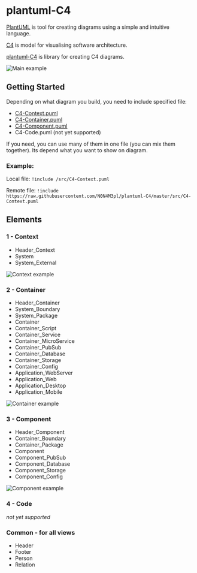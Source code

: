 # plantuml-C4

[PlantUML](https://plantuml.com/) is tool for creating diagrams using a simple and intuitive language.

[C4](https://c4model.com/) is model for visualising software architecture.

[plantuml-C4](https://github.com/N0N4M3pl/plantuml-C4) is library for creating C4 diagrams.

![Main example](/../master/example/contextView.png?raw=true)

## Getting Started

Depending on what diagram you build, you need to include specified file:
* [C4-Context.puml](https://raw.githubusercontent.com/N0N4M3pl/plantuml-C4/master/src/C4-Context.puml)
* [C4-Container.puml](https://raw.githubusercontent.com/N0N4M3pl/plantuml-C4/master/src/C4-Container.puml)
* [C4-Component.puml](https://raw.githubusercontent.com/N0N4M3pl/plantuml-C4/master/src/C4-Component.puml)
* C4-Code.puml (not yet supported)

If you need, you can use many of them in one file (you can mix them together).
Its depend what you want to show on diagram.

### Example:

Local file:
`!include /src/C4-Context.puml`

Remote file:
`!include https://raw.githubusercontent.com/N0N4M3pl/plantuml-C4/master/src/C4-Context.puml`

## Elements

### 1 - Context

- Header_Context
- System
- System_External

![Context example](/../master/example/contextView.png?raw=true)

### 2 - Container

- Header_Container
- System_Boundary
- System_Package
- Container
- Container_Script
- Container_Service
- Container_MicroService
- Container_PubSub
- Container_Database
- Container_Storage
- Container_Config
- Application_WebServer
- Application_Web
- Application_Desktop
- Application_Mobile

![Container example](/../master/example/containerView.png?raw=true)

### 3 - Component

- Header_Component
- Container_Boundary
- Container_Package
- Component
- Component_PubSub
- Component_Database
- Component_Storage
- Component_Config

![Component example](/../master/example/componentView.png?raw=true)

### 4 - Code

*not yet supported*

### Common - for all views

- Header
- Footer
- Person
- Relation